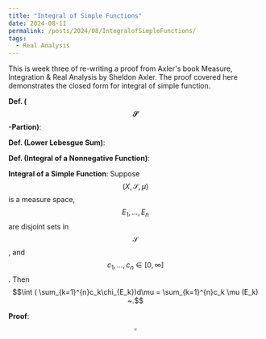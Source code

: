```yaml
---
title: "Integral of Simple Functions"
date: 2024-08-11
permalink: /posts/2024/08/IntegralofSimpleFunctions/
tags:
  - Real Analysis
---
```


This is week three of re-writing a proof from Axler's book Measure, Integration & Real Analysis by Sheldon Axler. The proof covered here demonstrates the closed form for integral of simple function. 


**Def. ($$\mathcal{S}$$-Partion)**: 

**Def. (Lower Lebesgue Sum)**: 

**Def. (Integral of a Nonnegative Function)**: 

**Integral of a Simple Function**: Suppose $$(X,\mathcal{S},\mu )$$ is a measure space, 
$$E_1,\dots ,E_n$$
are disjoint sets in $$\mathcal{S}$$, and
$$c_1,\dots ,c_n\in [0,\infty ]$$.
Then $$\int ( \sum_{k=1}^{n}c_k\chi_{E_k})d\mu = \sum_{k=1}^{n}c_k \mu (E_k) ~.$$

**Proof**: 
$$\square$$